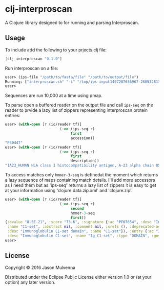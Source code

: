 # clj-interproscan

A Clojure library designed to for running and parsing Interproscan.

## Usage

To include add the following to your prjects.clj file:

```clojure
[clj-interproscan "0.1.0"]
```

Run interproscan on a file:

```clojure
user> (ips-file "/path/to/fasta/file" "/path/to/output/file")
Running: ["interproscan.sh" "-i" "/tmp/ips-input1467287656967-2885328136" "-o" "/path/to/output/file-1.xml" "-seqtype" "p" "-f" "XML" "-appl Pfam" "-dp" "-pa" "-iprlookup" "-goterms"]
user>
```

Sequences are run 10,000 at a time using pmap.

To parse open a buffered reader on the output file and call `ips-seq`
on the reader to prvide a lazy list of zippers representing
interproscan protein entries:

```clojure
user> (with-open [r (io/reader tf)]
                         (->> (ips-seq r)
                              first
                              accession))
"P30447"
user> (with-open [r (io/reader tf)]
                         (->> (ips-seq r)
                              first
                              description))
"1A23_HUMAN HLA class I histocompatibility antigen, A-23 alpha chain OS=Homo sapiens GN=HLA-A PE=1 SV=1"
```

To access matches only `hmmer-3-seq` is definedat the moment which
returns a lazy sequence of maps containing match details. I'll add
more accessors as I need them but as 'ips-seq' returns a lazy list of
zippers it is easy to get at your information using
'clojure.data.zip.xml' and 'clojure.zip'.

```clojure
user> (with-open [r (io/reader tf)]
                         (->> (ips-seq r)
                              second
                              hmmer-3-seq
                              first))
{:evalue "8.5E-21", :score "73.6", :signature {:ac "PF07654", :desc "Immunoglobulin C1-set domain",
 :name "C1-set", :abstract nil, :comment nil, :xrefs (), :deprecated-acs (), :models ({:ac "PF07654",
 :desc "Immunoglobulin C1-set domain", :name "C1-set"}), :entry {:ac "IPR003597",
 :desc "Immunoglobulin C1-set", :name "Ig_C1-set", :type "DOMAIN", :gos (), :pathways ()}}}
user>
```
## License

Copyright © 2016 Jason Mulvenna

Distributed under the Eclipse Public License either version 1.0 or (at
your option) any later version.
